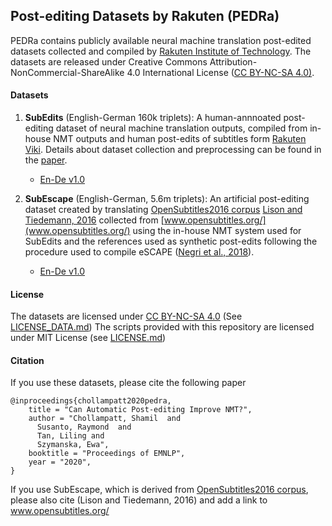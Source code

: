 ## Post-editing Datasets by Rakuten  (PEDRa)

PEDRa contains publicly available neural machine translation post-edited datasets collected and compiled by [Rakuten Institute of Technology](https://rit.rakuten.co.jp/). The datasets are released under Creative Commons Attribution-NonCommercial-ShareAlike 4.0 International License ([CC BY-NC-SA 4.0)](https://creativecommons.org/licenses/by-nc-sa/4.0/).

#### Datasets

1. **SubEdits** (English-German 160k triplets): A human-annnoated post-editing dataset of neural machine translation outputs, compiled from in-house NMT outputs and human post-edits of subtitles form [Rakuten Viki](https://www.viki.com/). Details about dataset collection and preprocessing can be found in the [paper](https://arxiv.com/pdf/XXX.XXXX). 
    * [En-De v1.0](https://github.com/shamilcm/pedra/releases/download/v1.0/subedits-en-de-v1-0.tar.gz)

2. **SubEscape** (English-German, 5.6m triplets): An artificial post-editing dataset created by translating [OpenSubtitles2016 corpus](http://opus.nlpl.eu/OpenSubtitles-v2016.php) [Lison and Tiedemann, 2016](http://www.lrec-conf.org/proceedings/lrec2016/pdf/947_Paper.pdf) collected from [www.opensubtitles.org/](www.opensubtitles.org/) using the in-house NMT system used for SubEdits and the references used as synthetic post-edits following the procedure used to compile eSCAPE ([Negri et al., 2018](https://www.aclweb.org/anthology/L18-1004.pdf)). 
    * [En-De v1.0](https://github.com/shamilcm/pedra/releases/download/v1.0/subescape-en-de-v1-0.tar.gz)
#### License
The datasets are licensed under [CC BY-NC-SA 4.0](https://creativecommons.org/licenses/by-nc-sa/4.0/) (See [LICENSE_DATA.md](LICENSE_DATA.md))
The scripts provided with this repository are licensed under MIT License (see [LICENSE.md](LICENSE.md))

#### Citation
If you use these datasets, please cite the following paper
```
@inproceedings{chollampatt2020pedra,
    title = "Can Automatic Post-editing Improve NMT?",
    author = "Chollampatt, Shamil  and
      Susanto, Raymond  and
      Tan, Liling and
      Szymanska, Ewa",
    booktitle = "Proceedings of EMNLP",
    year = "2020",
}
```
If you use SubEscape, which is derived from [OpenSubtitles2016 corpus](http://opus.nlpl.eu/OpenSubtitles-v2016.php), please also cite (Lison and Tiedemann, 2016) and add a link to www.opensubtitles.org/
